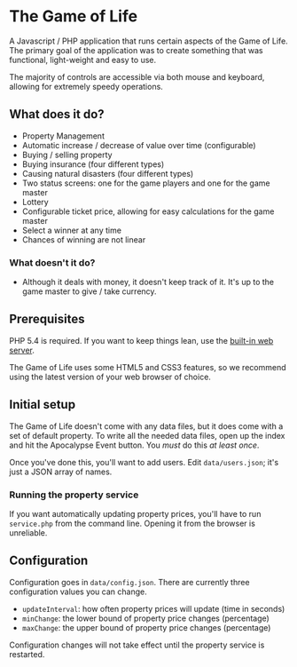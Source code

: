 The Game of Life
============

A Javascript / PHP application that runs certain aspects of the Game of Life. The primary goal of the application was to create something that was functional, light-weight and easy to use.

The majority of controls are accessible via both mouse and keyboard, allowing for extremely speedy operations.

## What does it do?
* Property Management 
 * Automatic increase / decrease of value over time (configurable)
 * Buying / selling property
 * Buying insurance (four different types)
 * Causing natural disasters (four different types)
 * Two status screens: one for the game players and one for the game master 
* Lottery
 * Configurable ticket price, allowing for easy calculations for the game master
 * Select a winner at any time
 * Chances of winning are not linear

### What doesn't it do?
* Although it deals with money, it doesn't keep track of it. It's up to the game master to give / take currency.

## Prerequisites
PHP 5.4 is required. If you want to keep things lean, use the [built-in web server](http://php.net/manual/en/features.commandline.webserver.php).

The Game of Life uses some HTML5 and CSS3 features, so we recommend using the latest version of your web browser of choice.

## Initial setup
The Game of Life doesn't come with any data files, but it does come with a set of default property. To write all the needed data files, open up the index and hit the Apocalypse Event button. You *must* do this *at least once*.

Once you've done this, you'll want to add users. Edit `data/users.json`; it's just a JSON array of names.

### Running the property service
If you want automatically updating property prices, you'll have to run `service.php` from the command line. Opening it from the browser is unreliable.

## Configuration

Configuration goes in `data/config.json`. There are currently three configuration values you can change.

* `updateInterval`: how often property prices will update (time in seconds)
* `minChange`: the lower bound of property price changes (percentage)
* `maxChange`: the upper bound of property price changes (percentage)

Configuration changes will not take effect until the property service is restarted.